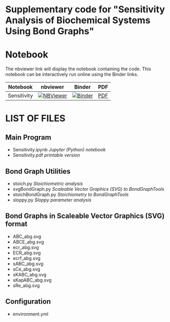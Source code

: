 # Supplementary code for "Sensitivity Analysis of Biochemical Systems Using Bond Graphs"


# Notebook

The nbviewer link will display the notebook containing the code. This notebook can be interactively run online using the Binder links.

Notebook | nbviewer | Binder | PDF
--- | --- | --- | ---
Sensitivity|[![NBViewer](https://github.com/jupyter/design/blob/master/logos/Badges/nbviewer_badge.svg)](https://nbviewer.jupyter.org/github/gawthrop/Sensitivity23/blob/main/Sensitivity.ipynb)|[![Binder](https://mybinder.org/badge_logo.svg)](https://mybinder.org/v2/gh/gawthrop/Sensitivity23/main?filepath=Sensitivity.ipynb)| [PDF](https://github.com/gawthrop/Sensitivity23/blob/main/Sensitivity.pdf)

# LIST OF FILES

## Main Program

- Sensitivity.ipynb *Jupyter (Python) notebook*
- Sensitivity.pdf  *printable version*
  
## Bond Graph Utilities

- stoich.py *Stoichiometric analysis*
- svgBondGraph.py *Scaleable Vector Graphics (SVG) to BondGraphTools*
- stoichBondGraph.py *Stoichiometry to BondGraphTools*
- sloppy.py *Sloppy parameter analysis*

## Bond Graphs in Scaleable Vector Graphics (SVG) format
- ABC_abg.svg
- ABCE_abg.svg
- ecr_abg.svg
- ECR_abg.svg
- ecrf_abg.svg
- sABC_abg.svg
- sCe_abg.svg
- sKABC_abg.svg
- sKapABC_abg.svg
- sRe_abg.svg

## Configuration
- environment.yml
